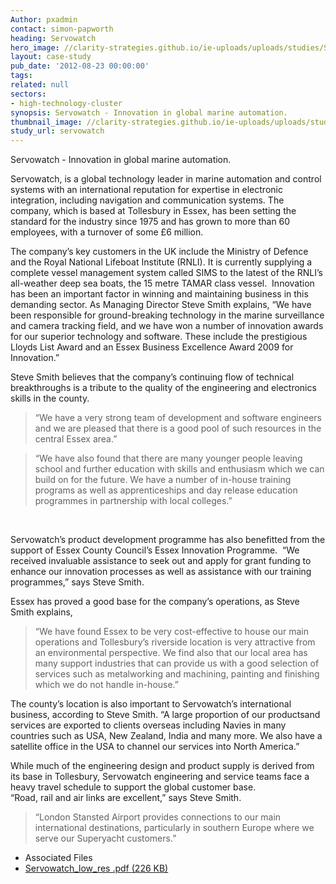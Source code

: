 ```yaml
---
Author: pxadmin
contact: simon-papworth
heading: Servowatch
hero_image: //clarity-strategies.github.io/ie-uploads/uploads/studies/ServoWatch_banner.jpg
layout: case-study
pub_date: '2012-08-23 00:00:00'
tags:
related: null
sectors:
- high-technology-cluster
synopsis: Servowatch - Innovation in global marine automation.
thumbnail_image: //clarity-strategies.github.io/ie-uploads/uploads/studies/ServoWatch_Tile.jpg
study_url: servowatch
---
```


<p>Servowatch - Innovation in global marine automation.</p><p>Servowatch, is a global technology leader in marine automation and control systems with an international reputation for expertise in electronic integration, including navigation and communication systems. The company, which is based at Tollesbury in Essex, has been setting the standard for the industry since 1975 and has grown to more than 60 employees, with a turnover of some £6 million.</p><p>The company’s key customers in the UK include the Ministry of Defence and the Royal National Lifeboat Institute (RNLI). It is currently supplying a complete vessel management system called SIMS to the latest of the RNLI’s all-weather deep sea boats, the 15 metre TAMAR class vessel.  Innovation has been an important factor in winning and maintaining business in this demanding sector. As Managing Director Steve Smith explains, “We have been responsible for ground-breaking technology in the marine surveillance and camera tracking field, and we have won a number of innovation awards for our superior technology and software. These include the prestigious Lloyds List Award and an Essex Business Excellence Award 2009 for Innovation.”</p><p>Steve Smith believes that the company’s continuing flow of technical breakthroughs is a tribute to the quality of the engineering and electronics skills in the county.</p><blockquote><p>“We have a very strong team of development and software engineers and we are pleased that there is a good pool of such resources in the central Essex area.”</p></blockquote><blockquote><p>“We have also found that there are many younger people leaving school and further education with skills and enthusiasm which we can build on for the future. We have a number of in-house training programs as well as apprenticeships and day release education programmes in partnership with local colleges.”</p></blockquote><p> </p><p>Servowatch’s product development programme has also benefitted from the support of Essex County Council’s Essex Innovation Programme.  “We received invaluable assistance to seek out and apply for grant funding to enhance our innovation processes as well as assistance with our training programmes,” says Steve Smith.</p><p>Essex has proved a good base for the company’s operations, as Steve Smith explains,</p><blockquote><p>“We have found Essex to be very cost-effective to house our main operations and Tollesbury’s riverside location is very attractive from an environmental perspective. We find also that our local area has many support industries that can provide us with a good selection of services such as metalworking and machining, painting and finishing which we do not handle in-house.”</p></blockquote><p>The county’s location is also important to Servowatch’s international business, according to Steve Smith. “A large proportion of our productsand services are exported to clients overseas including Navies in many countries such as USA, New Zealand, India and many more. We also have a satellite office in the USA to channel our services into North America.”</p><p>While much of the engineering design and product supply is derived from its base in Tollesbury, Servowatch engineering and service teams face a heavy travel schedule to support the global customer base.<br/>“Road, rail and air links are excellent,” says Steve Smith.</p><blockquote><p>“London Stansted Airport provides connections to our main international destinations, particularly in southern Europe where we serve our Superyacht customers.”</p></blockquote> <ul class='downloadable-files'><li class='header'>Associated Files</li><li><a alt='' class='btn' href='//clarity-strategies.github.io/ie-uploads/uploads/studies/Servowatch_low_res.pdf' target='_blank'>Servowatch_low_res .pdf <span>(226 KB)</span></a></li></ul>